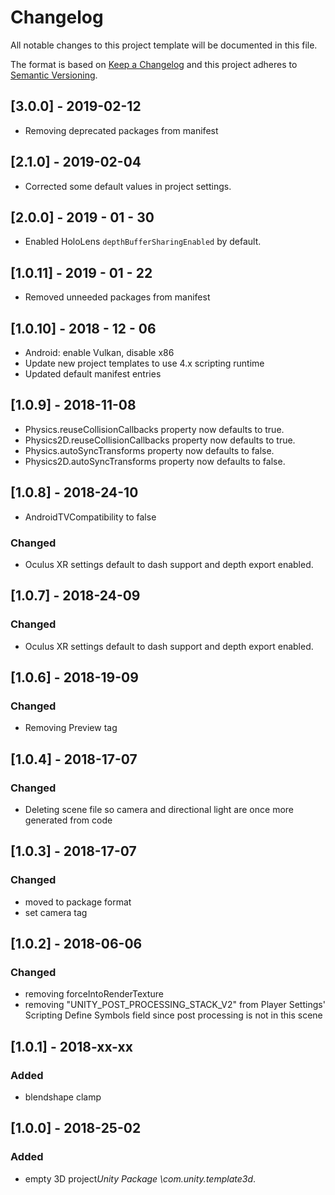 # Changelog
All notable changes to this project template will be documented in this file.

The format is based on [Keep a Changelog](http://keepachangelog.com/en/1.0.0/)
and this project adheres to [Semantic Versioning](http://semver.org/spec/v2.0.0.html).

## [3.0.0] - 2019-02-12
- Removing deprecated packages from manifest

## [2.1.0] - 2019-02-04
- Corrected some default values in project settings.

## [2.0.0] - 2019 - 01 - 30
- Enabled HoloLens `depthBufferSharingEnabled` by default.

## [1.0.11] - 2019 - 01 - 22
- Removed unneeded packages from manifest

## [1.0.10] - 2018 - 12 - 06
- Android: enable Vulkan, disable x86
- Update new project templates to use 4.x scripting runtime
- Updated default manifest entries

## [1.0.9] - 2018-11-08
- Physics.reuseCollisionCallbacks property now defaults to true.
- Physics2D.reuseCollisionCallbacks property now defaults to true.
- Physics.autoSyncTransforms property now defaults to false.
- Physics2D.autoSyncTransforms property now defaults to false.

## [1.0.8] - 2018-24-10
- AndroidTVCompatibility to false

### Changed
- Oculus XR settings default to dash support and depth export enabled.

## [1.0.7] - 2018-24-09

### Changed
- Oculus XR settings default to dash support and depth export enabled.

## [1.0.6] - 2018-19-09

### Changed
- Removing Preview tag

## [1.0.4] - 2018-17-07

### Changed
- Deleting scene file so camera and directional light are once more generated from code

## [1.0.3] - 2018-17-07

### Changed
- moved to package format
- set camera tag

## [1.0.2] - 2018-06-06

### Changed
- removing forceIntoRenderTexture
- removing "UNITY_POST_PROCESSING_STACK_V2" from Player Settings' Scripting Define Symbols field since post processing is not in this scene

## [1.0.1] - 2018-xx-xx

### Added
- blendshape clamp

## [1.0.0] - 2018-25-02

### Added 
- empty 3D project*Unity Package \com.unity.template3d*. 
